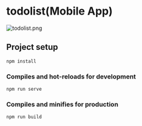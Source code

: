 # todolist(Mobile App)
![todolist.png](https://github.com/Sunn-y/todolist/blob/master/src/assets/todolist.png?raw=true)

## Project setup
```
npm install
```

### Compiles and hot-reloads for development
```
npm run serve
```

### Compiles and minifies for production
```
npm run build
```

